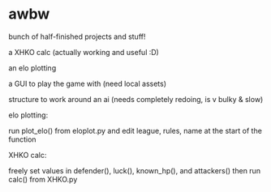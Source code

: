 # awbw

bunch of half-finished projects and stuff!

a XHKO calc (actually working and useful :D)

an elo plotting

a GUI to play the game with (need local assets)

structure to work around an ai (needs completely redoing, is v bulky & slow)



elo plotting:

run plot_elo() from eloplot.py and edit league, rules, name at the start of the function

XHKO calc:

freely set values in defender(), luck(), known_hp(), and attackers() then run calc() from XHKO.py